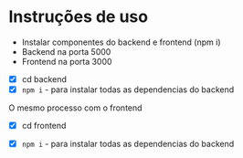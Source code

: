 # Instruções de uso

- Instalar componentes do backend e frontend (npm i)
- Backend na porta 5000
- Frontend na porta 3000

- [x] cd backend 
- [x] `npm i` - para instalar todas as dependencias do backend

O mesmo processo com o frontend 
- [x] cd frontend 
- [x] `npm i` - para instalar todas as dependencias do backend

